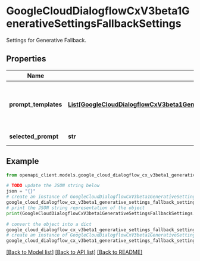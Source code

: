 # GoogleCloudDialogflowCxV3beta1GenerativeSettingsFallbackSettings

Settings for Generative Fallback.

## Properties

Name | Type | Description | Notes
------------ | ------------- | ------------- | -------------
**prompt_templates** | [**List[GoogleCloudDialogflowCxV3beta1GenerativeSettingsFallbackSettingsPromptTemplate]**](GoogleCloudDialogflowCxV3beta1GenerativeSettingsFallbackSettingsPromptTemplate.md) | Stored prompts that can be selected, for example default templates like \&quot;conservative\&quot; or \&quot;chatty\&quot;, or user defined ones. | [optional] 
**selected_prompt** | **str** | Display name of the selected prompt. | [optional] 

## Example

```python
from openapi_client.models.google_cloud_dialogflow_cx_v3beta1_generative_settings_fallback_settings import GoogleCloudDialogflowCxV3beta1GenerativeSettingsFallbackSettings

# TODO update the JSON string below
json = "{}"
# create an instance of GoogleCloudDialogflowCxV3beta1GenerativeSettingsFallbackSettings from a JSON string
google_cloud_dialogflow_cx_v3beta1_generative_settings_fallback_settings_instance = GoogleCloudDialogflowCxV3beta1GenerativeSettingsFallbackSettings.from_json(json)
# print the JSON string representation of the object
print(GoogleCloudDialogflowCxV3beta1GenerativeSettingsFallbackSettings.to_json())

# convert the object into a dict
google_cloud_dialogflow_cx_v3beta1_generative_settings_fallback_settings_dict = google_cloud_dialogflow_cx_v3beta1_generative_settings_fallback_settings_instance.to_dict()
# create an instance of GoogleCloudDialogflowCxV3beta1GenerativeSettingsFallbackSettings from a dict
google_cloud_dialogflow_cx_v3beta1_generative_settings_fallback_settings_from_dict = GoogleCloudDialogflowCxV3beta1GenerativeSettingsFallbackSettings.from_dict(google_cloud_dialogflow_cx_v3beta1_generative_settings_fallback_settings_dict)
```
[[Back to Model list]](../README.md#documentation-for-models) [[Back to API list]](../README.md#documentation-for-api-endpoints) [[Back to README]](../README.md)


